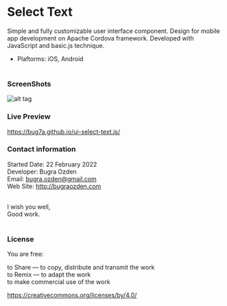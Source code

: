 # Select Text
Simple and fully customizable user interface component. Design for mobile app development on Apache Cordova framework. Developed with JavaScript and basic.js technique.

- Plaftorms: iOS, Android<br><br>

### ScreenShots

![alt tag](https://bug7a.github.io/ui-select-text.js/select-text-preview.png)

### Live Preview

https://bug7a.github.io/ui-select-text.js/

### Contact information

Started Date: 22 February 2022<br>
Developer: Bugra Ozden<br>
Email: bugra.ozden@gmail.com<br>
Web Site: http://bugraozden.com<br><br>

I wish you well,<br />
Good work.<br /><br />

### License

You are free:<br />

to Share — to copy, distribute and transmit the work<br />
to Remix — to adapt the work<br />
to make commercial use of the work<br />

<https://creativecommons.org/licenses/by/4.0/><br /><br />
